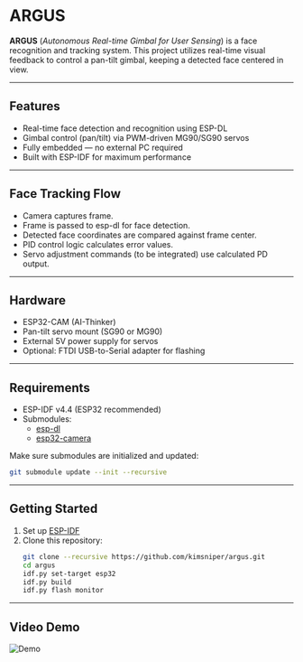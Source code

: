 # ARGUS

**ARGUS** (*Autonomous Real-time Gimbal for User Sensing*) is a face recognition and tracking system. This project utilizes real-time visual feedback to control a pan-tilt gimbal, keeping a detected face centered in view.

---

## Features

- Real-time face detection and recognition using ESP-DL
- Gimbal control (pan/tilt) via PWM-driven MG90/SG90 servos
- Fully embedded — no external PC required
- Built with ESP-IDF for maximum performance

---

## Face Tracking Flow

- Camera captures frame.
- Frame is passed to esp-dl for face detection.
- Detected face coordinates are compared against frame center.
- PID control logic calculates error values.
- Servo adjustment commands (to be integrated) use calculated PD output.

---

## Hardware

- ESP32-CAM (AI-Thinker)
- Pan-tilt servo mount (SG90 or MG90)
- External 5V power supply for servos
- Optional: FTDI USB-to-Serial adapter for flashing

---

## Requirements

- ESP-IDF v4.4 (ESP32 recommended)
- Submodules:
  - [esp-dl](https://github.com/espressif/esp-dl)
  - [esp32-camera](https://github.com/espressif/esp32-camera)

Make sure submodules are initialized and updated:

```bash
git submodule update --init --recursive
```

---

## Getting Started

1. Set up [ESP-IDF](https://docs.espressif.com/projects/esp-idf/en/latest/esp32/get-started/index.html)
2. Clone this repository:
   ```bash
   git clone --recursive https://github.com/kimsniper/argus.git
   cd argus
   idf.py set-target esp32
   idf.py build
   idf.py flash monitor

---

## Video Demo

![Demo](./images/demo.gif)
